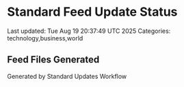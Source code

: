 # Standard Feed Update Status
Last updated: Tue Aug 19 20:37:49 UTC 2025
Categories: technology,business,world

## Feed Files Generated

Generated by Standard Updates Workflow
